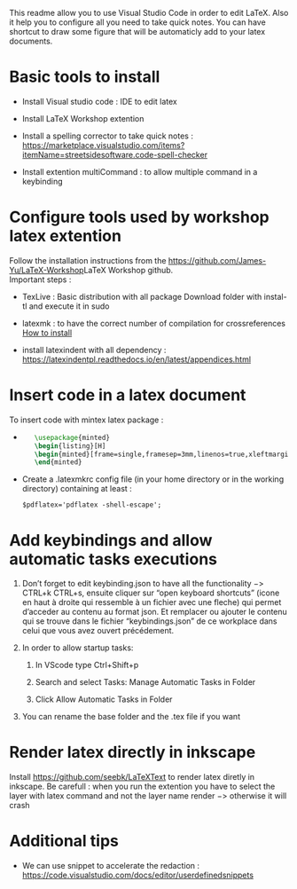 This readme allow you to use Visual Studio Code in order to edit LaTeX.
Also it help you to configure all you need to take quick notes. You can
have shortcut to draw some figure that will be automaticly add to your
latex documents.

Basic tools to install
======================

-   Install Visual studio code : IDE to edit latex

-   Install LaTeX Workshop extention

-   Install a spelling corrector to take quick notes :
    <https://marketplace.visualstudio.com/items?itemName=streetsidesoftware.code-spell-checker>

-   Install extention multiCommand : to allow multiple command in a
    keybinding

Configure tools used by workshop latex extention
================================================

Follow the installation instructions from the
<https://github.com/James-Yu/LaTeX-Workshop><span>LaTeX Workshop
github</span>.\
Important steps :

-   TexLive : Basic distribution with all package Download folder with
    instal-tl and execute it in sudo

-   latexmk : to have the correct number of compilation for
    crossreferences [How to
    install](https://zoomadmin.com/HowToInstall/UbuntuPackage/latexmk)

-   install latexindent with all dependency :
    <https://latexindentpl.readthedocs.io/en/latest/appendices.html>

Insert code in a latex document
===============================

To insert code with mintex latex package :

-  ```tex
      \usepackage{minted}
      \begin{listing}[H]      
      \begin{minted}[frame=single,framesep=3mm,linenos=true,xleftmargin=2pt,tabsize=4]{python}   
      \end{minted}
      ```

-   Create a .latexmkrc config file (in your home directory or in the
    working directory) containing at least :
    ```shell
    $pdflatex='pdflatex -shell-escape';
    ```

Add keybindings and allow automatic tasks executions
====================================================

1.  Don’t forget to edit keybinding.json to have all the functionality
    $->$ CTRL+k CTRL+s, ensuite cliquer sur “open keyboard shortcuts”
    (icone en haut à droite qui ressemble à un fichier avec une fleche)
    qui permet d’acceder au contenu au format json. Et remplacer ou
    ajouter le contenu qui se trouve dans le fichier “keybindings.json”
    de ce workplace dans celui que vous avez ouvert précédement.

2.  In order to allow startup tasks:

    1.  In VScode type Ctrl+Shift+p

    2.  Search and select Tasks: Manage Automatic Tasks in Folder

    3.  Click Allow Automatic Tasks in Folder

3.  You can rename the base folder and the .tex file if you want

Render latex directly in inkscape
=================================

Install https://github.com/seebk/LaTeXText to render latex diretly in
inkscape. Be carefull : when you run the extention you have to select
the layer with latex command and not the layer name render $->$
otherwise it will crash

Additional tips
===============

-   We can use snippet to accelerate the redaction :
    https://code.visualstudio.com/docs/editor/userdefinedsnippets
